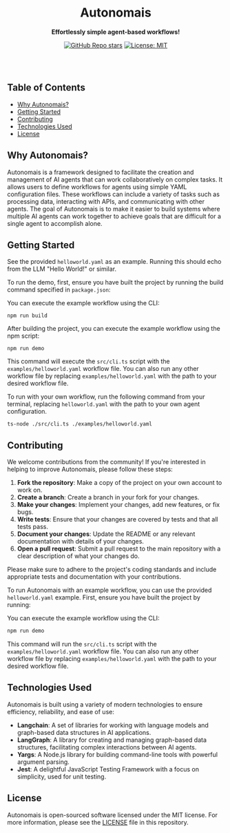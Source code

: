 <div align="center">

# Autonomais

**Effortlessly simple agent-based workflows!**

[![GitHub Repo stars](https://img.shields.io/github/stars/nyvyn/autonomais)](https://github.com/nyvyn/autonomais)
[![License: MIT](https://img.shields.io/badge/License-MIT-green.svg)](https://opensource.org/licenses/MIT)

</div>

<br><br>

## Table of Contents

- [Why Autonomais?](#why-autonomais)
- [Getting Started](#getting-started)
- [Contributing](#contributing)
- [Technologies Used](#technologies-used)
- [License](#license)

## Why Autonomais?

Autonomais is a framework designed to facilitate the creation and management of AI agents 
that can work collaboratively on complex tasks. It allows users to define workflows for agents 
using simple YAML configuration files. 
These workflows can include a variety of tasks such as processing data, interacting with APIs, 
and communicating with other agents. The goal of Autonomais is to make it easier to build systems 
where multiple AI agents can work together to achieve goals that are difficult for a single agent to accomplish alone.

## Getting Started

See the provided `helloworld.yaml` as an example.
Running this should echo from the LLM "Hello World!" or similar.

To run the demo, first, ensure you have built the project by running the build command specified in `package.json`:

You can execute the example workflow using the CLI:

```shell
npm run build
```

After building the project, you can execute the example workflow using the npm script:

```shell
npm run demo
```

This command will execute the `src/cli.ts` script with the `examples/helloworld.yaml` workflow file.
You can also run any other workflow file by replacing `examples/helloworld.yaml` with the path to your desired
workflow file.

To run with your own workflow, run the following command from your terminal,
replacing `helloworld.yaml` with the path to your own agent configuration.

```shell
ts-node ./src/cli.ts ./examples/helloworld.yaml
```

## Contributing

We welcome contributions from the community! If you're interested in helping to improve Autonomais, please follow these steps:

1. **Fork the repository**: Make a copy of the project on your own account to work on.
2. **Create a branch**: Create a branch in your fork for your changes.
3. **Make your changes**: Implement your changes, add new features, or fix bugs.
4. **Write tests**: Ensure that your changes are covered by tests and that all tests pass.
5. **Document your changes**: Update the README or any relevant documentation with details of your changes.
6. **Open a pull request**: Submit a pull request to the main repository with a clear description of what your changes do.

Please make sure to adhere to the project's coding standards and include appropriate tests and documentation with your contributions.

To run Autonomais with an example workflow, you can use the provided `helloworld.yaml` example. First, ensure you have built the project by running:

You can execute the example workflow using the CLI:

```sh
npm run demo
```

This command will run the `src/cli.ts` script with the `examples/helloworld.yaml` workflow file. 
You can also run any other workflow file by replacing `examples/helloworld.yaml` 
with the path to your desired workflow file.


## Technologies Used

Autonomais is built using a variety of modern technologies to ensure efficiency, reliability, and ease of use:

- **Langchain**: A set of libraries for working with language models and graph-based data structures in AI applications.
- **LangGraph**: A library for creating and managing graph-based data structures, facilitating complex interactions between AI agents.
- **Yargs**: A Node.js library for building command-line tools with powerful argument parsing.
- **Jest**: A delightful JavaScript Testing Framework with a focus on simplicity, used for unit testing.

## License

Autonomais is open-sourced software licensed under the MIT license. For more information, please see the [LICENSE](LICENSE) file in this repository.
